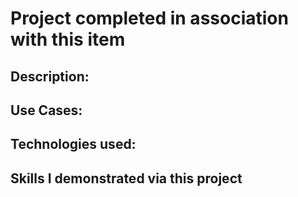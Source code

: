 # Project completed in association with this item
## Description:
## Use Cases:
## Technologies used:
## Skills I demonstrated via this project
